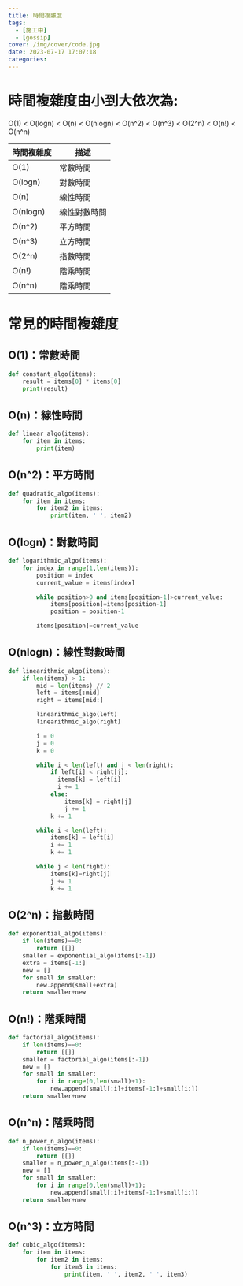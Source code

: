 ```yaml
---
title: 時間複雜度
tags:
  - [施工中]
  - [gossip]
cover: /img/cover/code.jpg
date: 2023-07-17 17:07:18
categories:
---
```


# 時間複雜度由小到大依次為:
O(1) < O(logn) < O(n) < O(nlogn) < O(n^2) < O(n^3) < O(2^n) < O(n!) < O(n^n)

| 時間複雜度 | 描述                 |
|------------|----------------------|
| O(1)       | 常數時間             |
| O(logn)    | 對數時間             |
| O(n)       | 線性時間             |
| O(nlogn)   | 線性對數時間         |
| O(n^2)     | 平方時間             |
| O(n^3)     | 立方時間             |
| O(2^n)     | 指數時間             |
| O(n!)      | 階乘時間             |
| O(n^n)     | 階乘時間             |


# 常見的時間複雜度

## O(1)：常數時間

```python
def constant_algo(items):
    result = items[0] * items[0]
    print(result)
```

## O(n)：線性時間

```python
def linear_algo(items):
    for item in items:
        print(item)
```

## O(n^2)：平方時間

```python
def quadratic_algo(items):
    for item in items:
        for item2 in items:
            print(item, ' ', item2)
```

## O(logn)：對數時間

```python
def logarithmic_algo(items):
    for index in range(1,len(items)):
        position = index
        current_value = items[index]

        while position>0 and items[position-1]>current_value:
            items[position]=items[position-1]
            position = position-1

        items[position]=current_value
```

## O(nlogn)：線性對數時間

```python
def linearithmic_algo(items):
    if len(items) > 1:
        mid = len(items) // 2
        left = items[:mid]
        right = items[mid:]

        linearithmic_algo(left)
        linearithmic_algo(right)

        i = 0
        j = 0
        k = 0

        while i < len(left) and j < len(right):
            if left[i] < right[j]:
              items[k] = left[i]
              i += 1
            else:
                items[k] = right[j]
                j += 1
            k += 1

        while i < len(left):
            items[k] = left[i]
            i += 1
            k += 1

        while j < len(right):
            items[k]=right[j]
            j += 1
            k += 1
```

## O(2^n)：指數時間

```python
def exponential_algo(items):
    if len(items)==0:
        return [[]]
    smaller = exponential_algo(items[:-1])
    extra = items[-1:]
    new = []
    for small in smaller:
        new.append(small+extra)
    return smaller+new
```

## O(n!)：階乘時間

```python
def factorial_algo(items):
    if len(items)==0:
        return [[]]
    smaller = factorial_algo(items[:-1])
    new = []
    for small in smaller:
        for i in range(0,len(small)+1):
            new.append(small[:i]+items[-1:]+small[i:])
    return smaller+new
```

## O(n^n)：階乘時間

```python
def n_power_n_algo(items):
    if len(items)==0:
        return [[]]
    smaller = n_power_n_algo(items[:-1])
    new = []
    for small in smaller:
        for i in range(0,len(small)+1):
            new.append(small[:i]+items[-1:]+small[i:])
    return smaller+new
```

## O(n^3)：立方時間

```python
def cubic_algo(items):
    for item in items:
        for item2 in items:
            for item3 in items:
                print(item, ' ', item2, ' ', item3)
```
